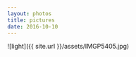 ```yaml
---
layout: photos
title: pictures
date: 2016-10-10
---
```


![light]({{ site.url }}/assets/IMGP5405.jpg)

